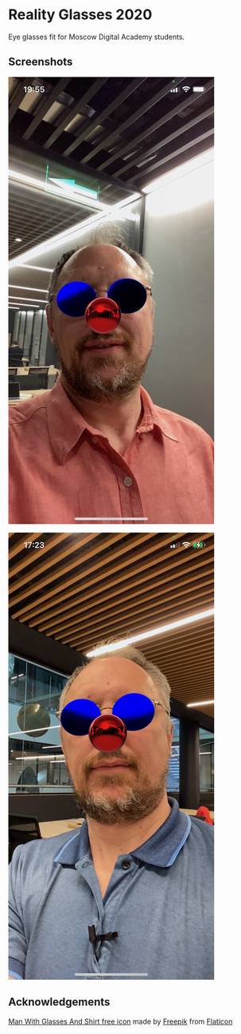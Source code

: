 # Reality Glasses 2020

Eye glasses fit for Moscow Digital Academy students.

## Screenshots

![Screenshot 01](https://github.com/dbystruev/Reality-Glasses-2020/blob/master/Reality%20Glasses%202020/Screenshots/Screenshot01.jpeg?raw=true)

![Screenshot 02](https://github.com/dbystruev/Reality-Glasses-2020/blob/master/Reality%20Glasses%202020/Screenshots/Screenshot02.jpeg?raw=true)

## Acknowledgements

[Man With Glasses And Shirt free icon](https://www.flaticon.com/free-icon/man-with-glasses-and-shirt_74274) made by [Freepik](https://www.flaticon.com/authors/freepik) from [Flaticon](https://flaticon.com)
